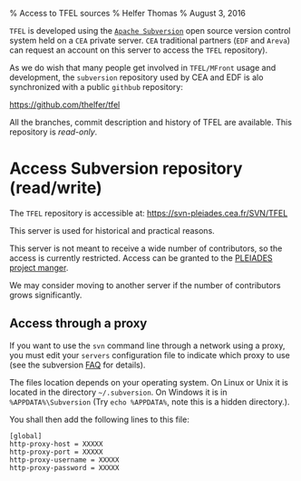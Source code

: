 % Access to TFEL sources
% Helfer Thomas
% August 3, 2016

`TFEL` is developed using the
[`Apache Subversion`](https://subversion.apache.org/) open source
version control system held on a `CEA` private server. `CEA`
traditional partners (`EDF` and `Areva`) can request an account on
this server to access the `TFEL` repository).

As we do wish that many people get involved in `TFEL/MFront` usage and
development, the `subversion` repository used by CEA and EDF is alo
synchronized with a public `githbub` repository:

<https://github.com/thelfer/tfel>

All the branches, commit description and history of TFEL are
available. This repository is *read-only*. 

# Access Subversion repository (read/write)

The `TFEL` repository is accessible at:
<https://svn-pleiades.cea.fr/SVN/TFEL>

This server is used for historical and practical reasons.

This server is not meant to receive a wide number of contributors, so
the access is currently restricted. Access can be granted to the
[PLEIADES project manger](mailto:vincent.marelle@cea.fr).

We may consider moving to another server if the number of contributors
grows significantly.

## Access through a proxy

If you want to use the `svn` command line through a network using a
proxy, you must edit your `servers` configuration file to indicate
which proxy to use (see the subversion
[FAQ](http://subversion.apache.org/faq.html#proxy) for details).

The files location depends on your operating system. On Linux or Unix
it is located in the directory `~/.subversion`. On Windows it is in
`%APPDATA%\Subversion` (Try `echo %APPDATA%`, note this is a hidden
directory.).

You shall then add the following lines to this file:

~~~~~~~~~~~{#svn-proxy .bash}
[global] 
http-proxy-host = XXXXX 
http-proxy-port = XXXXX
http-proxy-username = XXXXX
http-proxy-password = XXXXX
~~~~~~~~~~~

<!-- Local IspellDict: english -->
